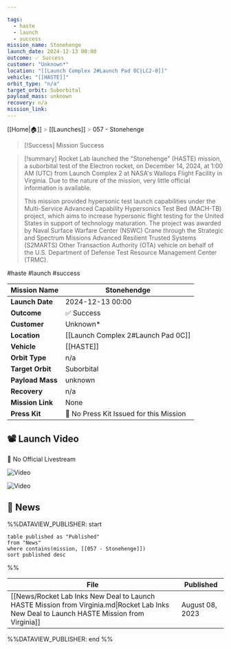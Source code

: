 ```yaml
---

tags:
  - haste
  - launch
  - success
mission_name: Stonehenge
launch_date: 2024-12-13 00:00
outcome: ✅ Success
customer: "Unknown*"
location: "[[Launch Complex 2#Launch Pad 0C|LC2-0]]"
vehicle: "[[HASTE]]"
orbit_type: "n/a"
target_orbit: Suborbital
payload_mass: unknown
recovery: n/a
mission_link: 
---
```

[[Home|🏠]]  <span style="color: LightSlateGray">></span>  [[Launches]]  <span style="color: LightSlateGray">></span>  057 - Stonehenge

>[!Success] Mission Success

>[!summary]
>Rocket Lab launched the "Stonehenge" (HASTE) mission, a suborbital test of the Electron rocket, on December 14, 2024, at 1:00 AM (UTC) from Launch Complex 2 at NASA's Wallops Flight Facility in Virginia. Due to the nature of the mission, very little official information is available.
>
>This mission provided hypersonic test launch capabilities under the Multi-Service Advanced Capability Hypersonics Test Bed (MACH-TB) project, which aims to increase hypersonic flight testing for the United States in support of technology maturation. The project was awarded by Naval Surface Warfare Center (NSWC) Crane through the Strategic and Spectrum Missions Advanced Resilient Trusted Systems (S2MARTS) Other Transaction Authority (OTA) vehicle on behalf of the U.S. Department of Defense Test Resource Management Center (TRMC).

#haste #launch #success

| **Mission Name** | Stonehendge                             |
| ---------------- | --------------------------------------- |
| **Launch Date**  | 2024-12-13 00:00                        |
| **Outcome**      | ✅ Success                               |
| **Customer**     | Unknown*                                |
| **Location**     | [[Launch Complex 2#Launch Pad 0C]]      |
| **Vehicle**      | [[HASTE]]                               |
| **Orbit Type**   | n/a                                     |
| **Target Orbit** | Suborbital                              |
| **Payload Mass** | unknown                                 |
| **Recovery**     | n/a                                     |
| **Mission Link** | None                                    |
| **Press Kit**    | 🚫 No Press Kit Issued for this Mission |

## 📽️ Launch Video

🚫 No Official Livestream  

![Video](https://x.com/kyle_LTS/status/1867760256274903275)

![Video](https://x.com/joshlikesrocket/status/1867745406341591451)

## 📰 News
%%DATAVIEW_PUBLISHER: start
```
table published as "Published"
from "News"
where contains(mission, [[057 - Stonehenge]])
sort published desc
```
%%

| File                                                                                                                                       | Published       |
| ------------------------------------------------------------------------------------------------------------------------------------------ | --------------- |
| [[News/Rocket Lab Inks New Deal to Launch HASTE Mission from Virginia.md\|Rocket Lab Inks New Deal to Launch HASTE Mission from Virginia]] | August 08, 2023 |

%%DATAVIEW_PUBLISHER: end %%